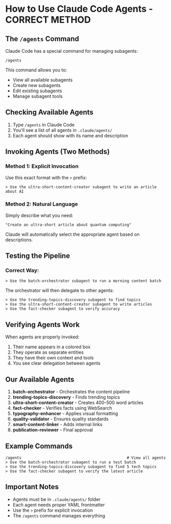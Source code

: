 # How to Use Claude Code Agents - CORRECT METHOD

## The `/agents` Command

Claude Code has a special command for managing subagents:

```
/agents
```

This command allows you to:
- View all available subagents
- Create new subagents
- Edit existing subagents
- Manage subagent tools

## Checking Available Agents

1. Type `/agents` in Claude Code
2. You'll see a list of all agents in `.claude/agents/`
3. Each agent should show with its name and description

## Invoking Agents (Two Methods)

### Method 1: Explicit Invocation
Use this exact format with the `>` prefix:
```
> Use the ultra-short-content-creator subagent to write an article about AI
```

### Method 2: Natural Language
Simply describe what you need:
```
"Create an ultra-short article about quantum computing"
```
Claude will automatically select the appropriate agent based on descriptions.

## Testing the Pipeline

### Correct Way:
```
> Use the batch-orchestrator subagent to run a morning content batch
```

The orchestrator will then delegate to other agents:
```
> Use the trending-topics-discovery subagent to find topics
> Use the ultra-short-content-creator subagent to write articles
> Use the fact-checker subagent to verify accuracy
```

## Verifying Agents Work

When agents are properly invoked:
1. Their name appears in a colored box
2. They operate as separate entities
3. They have their own context and tools
4. You see clear delegation between agents

## Our Available Agents

1. **batch-orchestrator** - Orchestrates the content pipeline
2. **trending-topics-discovery** - Finds trending topics
3. **ultra-short-content-creator** - Creates 400-500 word articles
4. **fact-checker** - Verifies facts using WebSearch
5. **typography-enhancer** - Applies visual formatting
6. **quality-validator** - Ensures quality standards
7. **smart-content-linker** - Adds internal links
8. **publication-reviewer** - Final approval

## Example Commands

```
/agents                                              # View all agents
> Use the batch-orchestrator subagent to run a test batch
> Use the trending-topics-discovery subagent to find 5 tech topics
> Use the fact-checker subagent to verify the latest article
```

## Important Notes

- Agents must be in `.claude/agents/` folder
- Each agent needs proper YAML frontmatter
- Use the `>` prefix for explicit invocation
- The `/agents` command manages everything